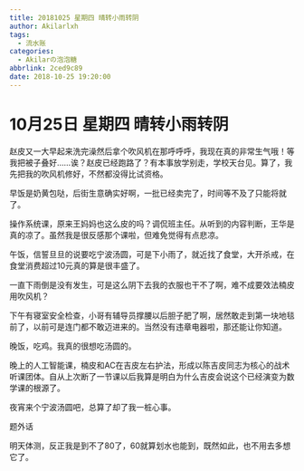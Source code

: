 ```yaml
---
title: 20181025 星期四 晴转小雨转阴
author: Akilarlxh
tags:
  - 流水账
categories:
  - Akilarの泡泡糖
abbrlink: 2ced9c89
date: 2018-10-25 19:20:00
---
```

# 10月25日 星期四 晴转小雨转阴

赵皮又一大早起来洗完澡然后拿个吹风机在那呼呼呼，我现在真的非常生气哦！等我把被子叠好……诶？赵皮已经跑路了？有本事放学别走，学校天台见。算了，我先把我的吹风机修好，不然都没得比试资格。

早饭是奶黄包哒，后街生意确实好啊，一批已经卖完了，时间等不及了只能将就了。

操作系统课，原来王妈妈也这么皮的吗？调侃班主任。从听到的内容判断，王华是真的凉了。虽然我是很反感那个课啦，但难免觉得有点悲凉。

午饭，信誓旦旦的说要吃宁波汤圆，可是下小雨了，就近找了食堂，大开杀戒，在食堂消费超过10元真的算是很丰盛了。

一直下雨倒是没有发生，可是这么阴下去我的衣服也干不了啊，难不成要效法楠皮用吹风机？

下午有寝室安全检查，小哥有辅导员撑腰以后胆子肥了啊，居然敢走到第一块地毯前了，以前可是连门都不敢迈进来的。当然没有违章电器啦，那还能让你知道。

晚饭，吃鸡。我真的很想吃汤圆的。

晚上的人工智能课，楠皮和AC在吉皮左右护法，形成以陈吉皮同志为核心的战术听课团体。自从上次断了一节课以后我算是明白为什么吉皮会说这个已经演变为数学课的根源了。

夜宵来个宁波汤圆吧，总算了却了我一桩心事。

题外话

明天体测，反正我是到不了80了，60就算划水也能到，既然如此，也不用去多想它了。